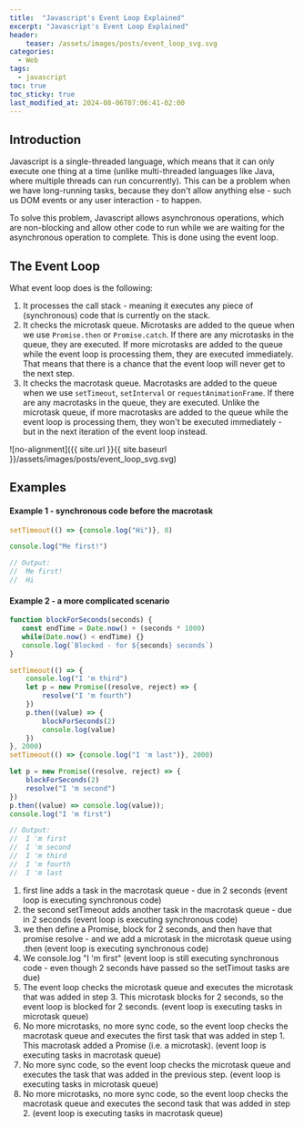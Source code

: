 ```yaml
---
title:  "Javascript's Event Loop Explained"
excerpt: "Javascript's Event Loop Explained"
header:
    teaser: /assets/images/posts/event_loop_svg.svg
categories:
  - Web
tags:
  - javascript
toc: true
toc_sticky: true
last_modified_at: 2024-08-06T07:06:41-02:00
---
```


## Introduction

Javascript is a single-threaded language, which means that it can only execute one thing at a time (unlike multi-threaded languages like Java,
where multiple threads can run concurrently). This can be a problem when we have long-running tasks,
because they don't allow anything else - such us DOM events or any user interaction - to happen.

To solve this problem, Javascript allows asynchronous operations, which are non-blocking and allow other code to run while
we are waiting for the asynchronous operation to complete. This is done using the event loop.

## The Event Loop

What event loop does is the following:

1. It processes the call stack - meaning it executes any piece of (synchronous) code that is currently on the stack.
2. It checks the microtask queue. Microtasks are added to the queue when we use `Promise.then` or `Promise.catch`. If there are any microtasks in the queue, they are executed.
   If more microtasks are added to the queue while the event loop is processing them, they are executed immediately. That means that there is a chance that the event loop will never get to the next step.
3. It checks the macrotask queue. Macrotasks are added to the queue when we use `setTimeout`, `setInterval` or `requestAnimationFrame`.
   If there are any macrotasks in the queue, they are executed. Unlike the microtask queue, if more macrotasks are added to the queue while the event loop is processing them, 
   they won't be executed immediately -  but in the next iteration of the event loop instead.

![no-alignment]({{ site.url }}{{ site.baseurl }}/assets/images/posts/event_loop_svg.svg)

## Examples

#### Example 1 - synchronous code before the macrotask

```javascript
setTimeout(() => {console.log("Hi")}, 0)

console.log("Me first!")

// Output:
//  Me first!
//  Hi

```

#### Example 2 - a more complicated scenario

```javascript
function blockForSeconds(seconds) {
   const endTime = Date.now() + (seconds * 1000)
   while(Date.now() < endTime) {}
   console.log(`Blocked - for ${seconds} seconds`)
}

setTimeout(() => {
    console.log("I 'm third")
    let p = new Promise((resolve, reject) => {
        resolve("I 'm fourth")
    })
    p.then((value) => {
        blockForSeconds(2)
        console.log(value)
    })
}, 2000)
setTimeout(() => {console.log("I 'm last")}, 2000)

let p = new Promise((resolve, reject) => {
    blockForSeconds(2)
    resolve("I 'm second")
})
p.then((value) => console.log(value));
console.log("I 'm first")

// Output:
//  I 'm first
//  I 'm second
//  I 'm third
//  I 'm fourth
//  I 'm last
```

1. first line adds a task in the macrotask queue - due in 2 seconds  (event loop is executing synchronous code)
2. the second setTimeout adds another task in the macrotask queue - due in 2 seconds (event loop is executing synchronous code)
3. we then define a Promise, block for 2 seconds, and then have that promise resolve - and we add a microtask in the microtask queue using .then (event loop is executing synchronous code)
4. We console.log "I 'm first" (event loop is still executing synchronous code - even though 2 seconds have passed so the setTimout tasks are due)
5. The event loop checks the microtask queue and executes the microtask that was added in step 3. This microtask blocks for 2 seconds, so the event loop is blocked for 2 seconds. (event loop is executing tasks in microtask queue)
6. No more microtasks, no more sync code, so the event loop checks the macrotask queue and executes the first task that was added in step 1. This macrotask added a Promise (i.e. a microtask). (event loop is executing tasks in macrotask queue)
7. No more sync code,  so the event loop checks the microtask queue and executes the task that was added in the previous step. (event loop is executing tasks in microtask queue)
8. No more microtasks, no more sync code, so the event loop checks the macrotask queue and executes the second task that was added in step 2. (event loop is executing tasks in macrotask queue)

